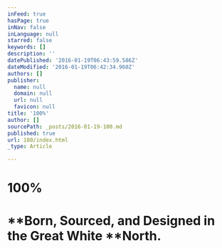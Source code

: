 ```yaml
---
inFeed: true
hasPage: true
inNav: false
inLanguage: null
starred: false
keywords: []
description: ''
datePublished: '2016-01-19T06:43:59.586Z'
dateModified: '2016-01-19T06:42:34.960Z'
authors: []
publisher:
  name: null
  domain: null
  url: null
  favicon: null
title: '100%'
author: []
sourcePath: _posts/2016-01-19-100.md
published: true
url: 100/index.html
_type: Article

---
```

# **100%**

# **Born, Sourced, and Designed in the Great White ****North.**